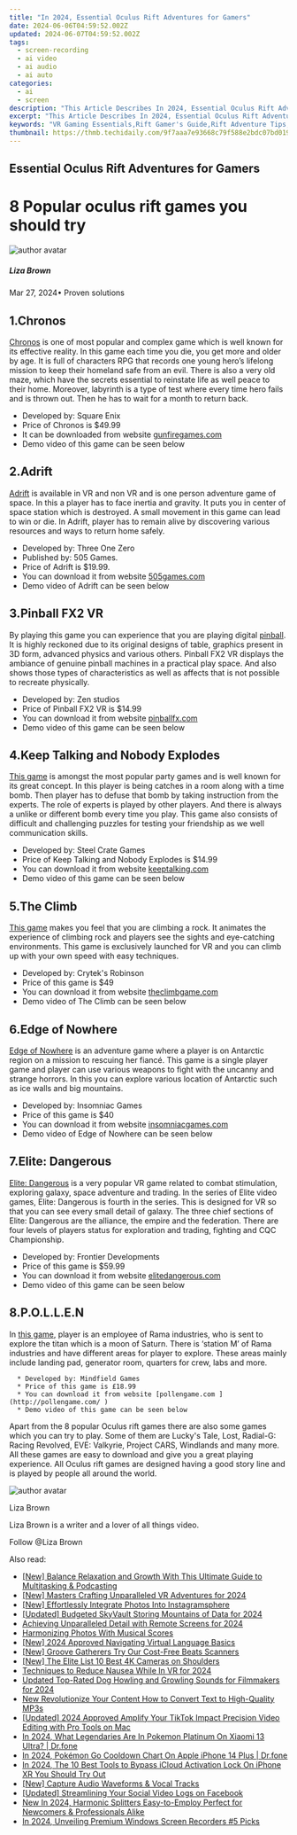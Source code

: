 ```yaml
---
title: "In 2024, Essential Oculus Rift Adventures for Gamers"
date: 2024-06-06T04:59:52.002Z
updated: 2024-06-07T04:59:52.002Z
tags: 
  - screen-recording
  - ai video
  - ai audio
  - ai auto
categories: 
  - ai
  - screen
description: "This Article Describes In 2024, Essential Oculus Rift Adventures for Gamers"
excerpt: "This Article Describes In 2024, Essential Oculus Rift Adventures for Gamers"
keywords: "VR Gaming Essentials,Rift Gamer's Guide,Rift Adventure Tips,VR Gameplay Hacks,Oculus Gaming Tech,Virtual Reality Games,Best VR Experiences"
thumbnail: https://thmb.techidaily.com/9f7aaa7e93668c79f588e2bdc07bd0199fd9952e273ede775f53891cdecae42d.jpg
---
```


## Essential Oculus Rift Adventures for Gamers

# 8 Popular oculus rift games you should try

![author avatar](https://lh5.googleusercontent.com/-AIMmjowaFs4/AAAAAAAAAAI/AAAAAAAAABc/Y5UmwDaI7HU/s250-c-k/photo.jpg)

##### Liza Brown

 Mar 27, 2024• Proven solutions

## 1.Chronos

[Chronos](http://gunfiregames.com/  ) is one of most popular and complex game which is well known for its effective reality. In this game each time you die, you get more and older by age. It is full of characters RPG that records one young hero’s lifelong mission to keep their homeland safe from an evil. There is also a very old maze, which have the secrets essential to reinstate life as well peace to their home. Moreover, labyrinth is a type of test where every time hero fails and is thrown out. Then he has to wait for a month to return back.

* Developed by: Square Enix
* Price of Chronos is $49.99
* It can be downloaded from website [gunfiregames.com](http://gunfiregames.com/  )
* Demo video of this game can be seen below

## 2.Adrift

[Adrift](http://www.505games.com/  ) is available in VR and non VR and is one person adventure game of space. In this a player has to face inertia and gravity. It puts you in center of space station which is destroyed. A small movement in this game can lead to win or die. In Adrift, player has to remain alive by discovering various resources and ways to return home safely.

* Developed by: Three One Zero
* Published by: 505 Games.
* Price of Adrift is $19.99.
* You can download it from website [505games.com](http://www.505games.com/  )
* Demo video of Adrift can be seen below

## 3.Pinball FX2 VR

 By playing this game you can experience that you are playing digital [pinball](http://pinballfx.com/  ). It is highly reckoned due to its original designs of table, graphics present in 3D form, advanced physics and various others. Pinball FX2 VR displays the ambiance of genuine pinball machines in a practical play space. And also shows those types of characteristics as well as affects that is not possible to recreate physically.

* Developed by: Zen studios
* Price of Pinball FX2 VR is $14.99
* You can download it from website [pinballfx.com](http://pinballfx.com/  )
* Demo video of this game can be seen below

## 4.Keep Talking and Nobody Explodes

[This game](http://keeptalking.com/ ) is amongst the most popular party games and is well known for its great concept. In this player is being catches in a room along with a time bomb. Then player has to defuse that bomb by taking instruction from the experts. The role of experts is played by other players. And there is always a unlike or different bomb every time you play. This game also consists of difficult and challenging puzzles for testing your friendship as we well communication skills.

* Developed by: Steel Crate Games
* Price of Keep Talking and Nobody Explodes is $14.99
* You can download it from website [keeptalking.com](http://keeptalking.com/ )
* Demo video of this game can be seen below

## 5.The Climb

[This game](http://theclimbgame.com/) makes you feel that you are climbing a rock. It animates the experience of climbing rock and players see the sights and eye-catching environments. This game is exclusively launched for VR and you can climb up with your own speed with easy techniques.

* Developed by: Crytek's Robinson
* Price of this game is $49
* You can download it from website [theclimbgame.com](http://theclimbgame.com/)
* Demo video of The Climb can be seen below

## 6.Edge of Nowhere

[Edge of Nowhere](http://insomniacgames.com/ ) is an adventure game where a player is on Antarctic region on a mission to rescuing her fiancé. This game is a single player game and player can use various weapons to fight with the uncanny and strange horrors. In this you can explore various location of Antarctic such as ice walls and big mountains.

* Developed by: Insomniac Games
* Price of this game is $40
* You can download it from website [insomniacgames.com](http://insomniacgames.com/ )
* Demo video of Edge of Nowhere can be seen below

## 7.Elite: Dangerous

[Elite: Dangerous](https://www.elitedangerous.com/  ) is a very popular VR game related to combat stimulation, exploring galaxy, space adventure and trading. In the series of Elite video games, Elite: Dangerous is fourth in the series. This is designed for VR so that you can see every small detail of galaxy. The three chief sections of Elite: Dangerous are the alliance, the empire and the federation. There are four levels of players status for exploration and trading, fighting and CQC Championship.

* Developed by: Frontier Developments
* Price of this game is $59.99
* You can download it from website [elitedangerous.com](https://www.elitedangerous.com/  )
* Demo video of this game can be seen below

## 8.P.O.L.L.E.N

 In [this game](http://pollengame.com/ ), player is an employee of Rama industries, who is sent to explore the titan which is a moon of Saturn. There is ‘station M’ of Rama industries and have different areas for player to explore. These areas mainly include landing pad, generator room, quarters for crew, labs and more.

      * Developed by: Mindfield Games
      * Price of this game is £18.99
      * You can download it from website [pollengame.com ](http://pollengame.com/ )
      * Demo video of this game can be seen below

 Apart from the 8 popular Oculus rift games there are also some games which you can try to play. Some of them are Lucky's Tale, Lost, Radial-G: Racing Revolved, EVE: Valkyrie, Project CARS, Windlands and many more. All these games are easy to download and give you a great playing experience. All Oculus rift games are designed having a good story line and is played by people all around the world.

![author avatar](https://lh5.googleusercontent.com/-AIMmjowaFs4/AAAAAAAAAAI/AAAAAAAAABc/Y5UmwDaI7HU/s250-c-k/photo.jpg)

Liza Brown

Liza Brown is a writer and a lover of all things video.

Follow @Liza Brown


<ins class="adsbygoogle"
     style="display:block"
     data-ad-format="autorelaxed"
     data-ad-client="ca-pub-7571918770474297"
     data-ad-slot="1223367746"></ins>



<ins class="adsbygoogle"
     style="display:block"
     data-ad-client="ca-pub-7571918770474297"
     data-ad-slot="8358498916"
     data-ad-format="auto"
     data-full-width-responsive="true"></ins>


<span class="atpl-alsoreadstyle">Also read:</span>
<div><ul>
<li><a href="https://vp-tips.techidaily.com/new-balance-relaxation-and-growth-with-this-ultimate-guide-to-multitasking-and-podcasting/"><u>[New] Balance Relaxation and Growth With This Ultimate Guide to Multitasking & Podcasting</u></a></li>
<li><a href="https://vp-tips.techidaily.com/new-masters-crafting-unparalleled-vr-adventures-for-2024/"><u>[New] Masters Crafting Unparalleled VR Adventures for 2024</u></a></li>
<li><a href="https://vp-tips.techidaily.com/new-effortlessly-integrate-photos-into-instagramsphere/"><u>[New] Effortlessly Integrate Photos Into Instagramsphere</u></a></li>
<li><a href="https://vp-tips.techidaily.com/updated-budgeted-skyvault-storing-mountains-of-data-for-2024/"><u>[Updated] Budgeted SkyVault  Storing Mountains of Data for 2024</u></a></li>
<li><a href="https://vp-tips.techidaily.com/achieving-unparalleled-detail-with-remote-screens-for-2024/"><u>Achieving Unparalleled Detail with Remote Screens for 2024</u></a></li>
<li><a href="https://vp-tips.techidaily.com/harmonizing-photos-with-musical-scores/"><u>Harmonizing Photos With Musical Scores</u></a></li>
<li><a href="https://vp-tips.techidaily.com/new-2024-approved-navigating-virtual-language-basics/"><u>[New] 2024 Approved  Navigating Virtual Language Basics</u></a></li>
<li><a href="https://vp-tips.techidaily.com/new-groove-gatherers-try-our-cost-free-beats-scanners/"><u>[New] Groove Gatherers  Try Our Cost-Free Beats Scanners</u></a></li>
<li><a href="https://vp-tips.techidaily.com/new-the-elite-list-10-best-4k-cameras-on-shoulders/"><u>[New] The Elite List  10 Best 4K Cameras on Shoulders</u></a></li>
<li><a href="https://vp-tips.techidaily.com/techniques-to-reduce-nausea-while-in-vr-for-2024/"><u>Techniques to Reduce Nausea While In VR for 2024</u></a></li>
<li><a href="https://voice-adjusting.techidaily.com/updated-top-rated-dog-howling-and-growling-sounds-for-filmmakers-for-2024/"><u>Updated Top-Rated Dog Howling and Growling Sounds for Filmmakers for 2024</u></a></li>
<li><a href="https://video-content-creator.techidaily.com/new-revolutionize-your-content-how-to-convert-text-to-high-quality-mp3s/"><u>New Revolutionize Your Content How to Convert Text to High-Quality MP3s</u></a></li>
<li><a href="https://tiktok-video-recordings.techidaily.com/updated-2024-approved-amplify-your-tiktok-impact-precision-video-editing-with-pro-tools-on-mac/"><u>[Updated] 2024 Approved  Amplify Your TikTok Impact  Precision Video Editing with Pro Tools on Mac</u></a></li>
<li><a href="https://change-location.techidaily.com/in-2024-what-legendaries-are-in-pokemon-platinum-on-xiaomi-13-ultra-drfone-by-drfone-virtual-android/"><u>In 2024, What Legendaries Are In Pokemon Platinum On Xiaomi 13 Ultra? | Dr.fone</u></a></li>
<li><a href="https://ios-pokemon-go.techidaily.com/in-2024-pokemon-go-cooldown-chart-on-apple-iphone-14-plus-drfone-by-drfone-virtual-ios/"><u>In 2024, Pokémon Go Cooldown Chart On Apple iPhone 14 Plus | Dr.fone</u></a></li>
<li><a href="https://activate-lock.techidaily.com/in-2024-the-10-best-tools-to-bypass-icloud-activation-lock-on-iphone-xr-you-should-try-out-by-drfone-ios/"><u>In 2024, The 10 Best Tools to Bypass iCloud Activation Lock On iPhone XR You Should Try Out</u></a></li>
<li><a href="https://screen-activity-recording.techidaily.com/new-capture-audio-waveforms-and-vocal-tracks/"><u>[New] Capture Audio Waveforms & Vocal Tracks</u></a></li>
<li><a href="https://facebook-video-recording.techidaily.com/updated-streamlining-your-social-video-logs-on-facebook/"><u>[Updated] Streamlining Your Social Video Logs on Facebook</u></a></li>
<li><a href="https://voice-adjusting.techidaily.com/new-in-2024-harmonic-splitters-easy-to-employ-perfect-for-newcomers-and-professionals-alike/"><u>New In 2024, Harmonic Splitters Easy-to-Employ Perfect for Newcomers & Professionals Alike</u></a></li>
<li><a href="https://screen-activity-recording.techidaily.com/in-2024-unveiling-premium-windows-screen-recorders-5-picks/"><u>In 2024, Unveiling Premium Windows Screen Recorders #5 Picks</u></a></li>
</ul></div>
